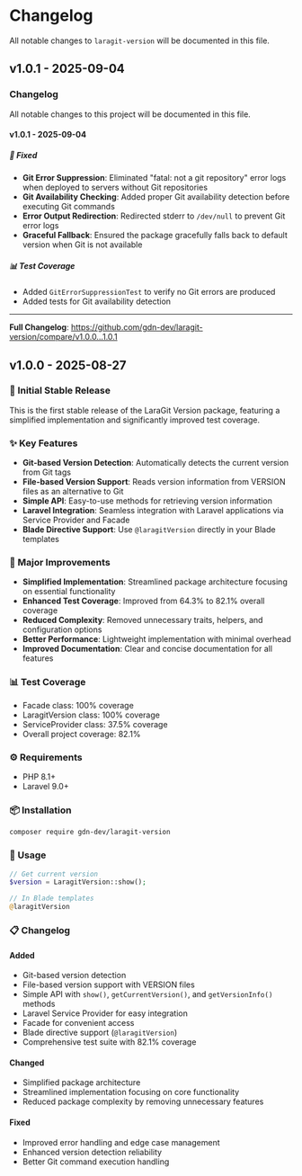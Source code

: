 # Changelog

All notable changes to `laragit-version` will be documented in this file.

## v1.0.1 - 2025-09-04

### Changelog

All notable changes to this project will be documented in this file.

#### v1.0.1 - 2025-09-04

##### 🐛 Fixed

- **Git Error Suppression**: Eliminated "fatal: not a git repository" error logs when deployed to servers without Git repositories
- **Git Availability Checking**: Added proper Git availability detection before executing Git commands
- **Error Output Redirection**: Redirected stderr to `/dev/null` to prevent Git error logs
- **Graceful Fallback**: Ensured the package gracefully falls back to default version when Git is not available

##### 📊 Test Coverage

- Added `GitErrorSuppressionTest` to verify no Git errors are produced
- Added tests for Git availability detection


---

**Full Changelog**: https://github.com/gdn-dev/laragit-version/compare/v1.0.0...1.0.1

## v1.0.0 - 2025-08-27

### 🎉 Initial Stable Release

This is the first stable release of the LaraGit Version package, featuring a simplified implementation and significantly improved test coverage.

### ✨ Key Features

- **Git-based Version Detection**: Automatically detects the current version from Git tags
- **File-based Version Support**: Reads version information from VERSION files as an alternative to Git
- **Simple API**: Easy-to-use methods for retrieving version information
- **Laravel Integration**: Seamless integration with Laravel applications via Service Provider and Facade
- **Blade Directive Support**: Use `@laragitVersion` directly in your Blade templates

### 🚀 Major Improvements

- **Simplified Implementation**: Streamlined package architecture focusing on essential functionality
- **Enhanced Test Coverage**: Improved from 64.3% to 82.1% overall coverage
- **Reduced Complexity**: Removed unnecessary traits, helpers, and configuration options
- **Better Performance**: Lightweight implementation with minimal overhead
- **Improved Documentation**: Clear and concise documentation for all features

### 📊 Test Coverage

- Facade class: 100% coverage
- LaragitVersion class: 100% coverage
- ServiceProvider class: 37.5% coverage
- Overall project coverage: 82.1%

### ⚙️ Requirements

- PHP 8.1+
- Laravel 9.0+

### 📦 Installation

```bash
composer require gdn-dev/laragit-version


```
### 📖 Usage

```php
// Get current version
$version = LaragitVersion::show();

// In Blade templates
@laragitVersion


```
### 📋 Changelog

#### Added

- Git-based version detection
- File-based version support with VERSION files
- Simple API with `show()`, `getCurrentVersion()`, and `getVersionInfo()` methods
- Laravel Service Provider for easy integration
- Facade for convenient access
- Blade directive support (`@laragitVersion`)
- Comprehensive test suite with 82.1% coverage

#### Changed

- Simplified package architecture
- Streamlined implementation focusing on core functionality
- Reduced package complexity by removing unnecessary features

#### Fixed

- Improved error handling and edge case management
- Enhanced version detection reliability
- Better Git command execution handling

